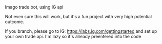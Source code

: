 Imago trade bot, using IG api

Not even sure this will work, but it's a fun project with very high potential outcome. 

If you branch, please go to IG: https://labs.ig.com/gettingstarted and set up your own trade api. I'm lazy so it's already preentered into the code